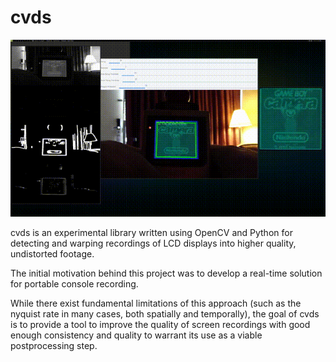 # cvds #

![](https://raw.githubusercontent.com/acomminos/cvds/master/demo.gif)

cvds is an experimental library written using OpenCV and Python for detecting and warping recordings of LCD displays into higher quality, undistorted footage.

The initial motivation behind this project was to develop a real-time solution for portable console recording.

While there exist fundamental limitations of this approach (such as the nyquist rate in many cases, both spatially and temporally), the goal of cvds is to provide a tool to improve the quality of screen recordings with good enough consistency and quality to warrant its use as a viable postprocessing step.
